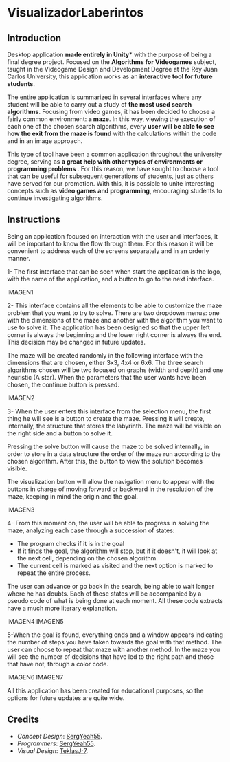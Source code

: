 # VisualizadorLaberintos

## Introduction

Desktop application **made entirely in Unity*** with the purpose of being a final degree project. Focused on the **Algorithms for Videogames** subject, taught in the Videogame Design and Development Degree at the Rey Juan Carlos University, this application works as an **interactive tool for future students**.

The entire application is summarized in several interfaces where any student will be able to carry out a study of **the most used search algorithms**. Focusing from video games, it has been decided to choose a fairly common environment: **a maze**. In this way, viewing the execution of each one of the chosen search algorithms, every **user will be able to see how the exit from the maze is found** with the calculations within the code and in an image approach.

This type of tool have been a common application throughout the university degree, serving as **a great help with other types of environments or programming problems** . For this reason, we have sought to choose a tool that can be useful for subsequent generations of students, just as others have served for our promotion. With this, it is possible to unite interesting concepts such as **video games and programming**, encouraging students to continue investigating algorithms.

## Instructions

Being an application focused on interaction with the user and interfaces, it will be important to know the flow through them. For this reason it will be convenient to address each of the screens separately and in an orderly manner.

1- The first interface that can be seen when start the application is the logo, with the name of the application, and a button to go to the next interface.

IMAGEN1

2- This interface contains all the elements to be able to customize the maze problem that you want to try to solve. There are two dropdown menus: one with the dimensions of the maze and another with the algorithm you want to use to solve it. The application has been designed so that the upper left corner is always the beginning and the lower right corner is always the end. This decision may be changed in future updates.

The maze will be created randomly in the following interface with the dimensions that are chosen, either 3x3, 4x4 or 6x6. The three search algorithms chosen will be two focused on graphs (width and depth) and one heuristic (A star). When the parameters that the user wants have been chosen, the continue button is pressed.

IMAGEN2

3- When the user enters this interface from the selection menu, the first thing he will see is a button to create the maze. Pressing it will create, internally, the structure that stores the labyrinth. The maze will be visible on the right side and a button to solve it.

Pressing the solve button will cause the maze to be solved internally, in order to store in a data structure the order of the maze run according to the chosen algorithm. After this, the button to view the solution becomes visible.


The visualization button will allow the navigation menu to appear with the buttons in charge of moving forward or backward in the resolution of the maze, keeping in mind the origin and the goal.

IMAGEN3

4- From this moment on, the user will be able to progress in solving the maze, analyzing each case through a succession of states:

  - The program checks if it is in the goal
  - If it finds the goal, the algorithm will stop, but if it doesn't, it will look at the next cell, depending on the chosen algorithm.
  - The current cell is marked as visited and the next option is marked to repeat the entire process.

The user can advance or go back in the search, being able to wait longer where he has doubts. Each of these states will be accompanied by a pseudo code of what is being done at each moment. All these code extracts have a much more literary explanation.

IMAGEN4 IMAGEN5

5-When the goal is found, everything ends and a window appears indicating the number of steps you have taken towards the goal with that method. The user can choose to repeat that maze with another method. In the maze you will see the number of decisions that have led to the right path and those that have not, through a color code.

IMAGEN6 IMAGEN7

All this application has been created for educational purposes, so the options for future updates are quite wide.

## Credits

  - *Concept Design*: <a href="https://github.com/SergYeah55">SergYeah55</a>.
  - *Programmers*: <a href="https://github.com/SergYeah55">SergYeah55</a>.
  - *Visual Design*: <a href="https://github.com/TeklasJr7">TeklasJr7</a>.
